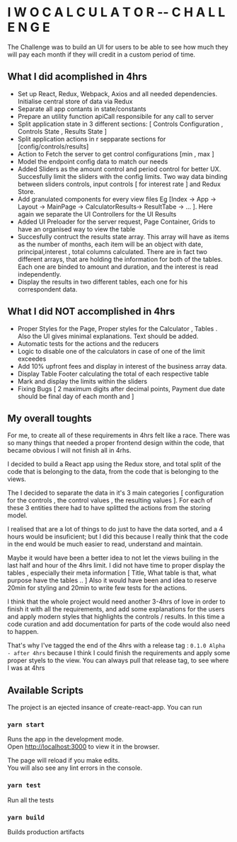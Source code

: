 # I W O C A L C U L A T O R -- C H A L L E N G E

The Challenge was to build an UI for users to be able to see how much they will pay each month if they will credit in a custom period of time. 

## What I did acomplished in 4hrs 

- Set up React, Redux, Webpack, Axios and all needed dependencies. Initialise central store of data via Redux
- Separate all app contants in state/constants
- Prepare an utility function apiCall responsibile for any call to server
- Split application state in 3 different sections: [ Controls Configuration , Controls State , Results State ] 
- Split application actions in r sepparate sections for [config/controls/results] 
- Action to Fetch the server to get control configurations [min , max ] 
- Model the endpoint config data to match our needs
- Added Sliders as the amount control and period control for better UX. Succesfully limit the sliders with the config limits. Two way data binding between sliders controls, input controls [ for interest rate ] and Redux Store. 
- Add granulated components for every view files Eg [Index -> App -> Layout -> MainPage -> CalculatorResults-> ResultTabe -> ... ]. Here again we separate the UI Controllers for the UI Results
- Added UI Preloader for the server request, Page Container, Grids to have an organised way to view the table 
- Succesfully contruct the results state array. This array will have as items as the number of months, each item will be an object with date, principal,interest , total columns calculated. There are in fact two different arrays, that are holding the information for both of the tables. Each one are binded to amount and duration, and the interest is read independently. 
- Display the results in two different tables, each one for his correspondent data.

## What I did NOT accomplished in 4hrs

- Proper Styles for the Page, Proper styles for the Calculator , Tables . Also the UI gives minimal explanations. Text should be added.
- Automatic tests for the actions and the reducers
- Logic to disable one of the calculators in case of one of the limit exceedes
- Add 10% upfront fees and display in interest of the business array data.
- Display Table Footer calculating the total of each respective table
- Mark and display the limits within the sliders
- Fixing Bugs [ 2 maximum digits after decimal points, Payment due date should be final day of each month and ]

## My overall toughts

For me, to create all of these requirements in 4hrs felt like a race. There was so many things that needed a proper frontend design within the code, that became obvious I will not finish all in 4rhs.

I decided to build a React app using the Redux store, and total split of the code that is belonging to the data, from the code that is belonging to the views. 

The I decided to separate the data in it's 3 main categories [ configuration for the controls , the control values , the resulting values ]. For each of these 3 entities there had to have splitted the actions from the storing model.

I realised that are a lot of things to do just to have the data sorted, and a 4 hours would be insuficient; but I did this because I really think that the code in the end would be much easier to read, understand and maintain. 

Maybe it would have been a better idea to not let the views builing in the last half and hour of the 4hrs limit. I did not have time to proper display the tables , especially their meta information [ Title, What table is that, what purpose have the tables .. ] Also it would have been and idea to reserve 20min for styling and 20min to write few tests for the actions.

I think that the whole project would need another 3-4hrs of love in order to finish it with all the requirements, and add some explanations for the users and apply modern styles that highlights the controls / results. In this time a code curation and add documentation for parts of the code would also need to happen. 

That's why I've tagged the end of the 4hrs with a release tag : `0.1.0 Alpha - after 4hrs` because I think I could  finish the requirements and apply some proper styels to the view. You can always pull that release tag, to see where I was at 4hrs 



## Available Scripts

The project is an ejected insance of create-react-app. You can run 

### `yarn start`

Runs the app in the development mode.<br />
Open [http://localhost:3000](http://localhost:3000) to view it in the browser.

The page will reload if you make edits.<br />
You will also see any lint errors in the console.

### `yarn test`

Run all the tests

### `yarn build`

Builds production artifacts
